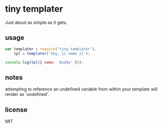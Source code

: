 tiny templater
===

Just about as simple as it gets.

## usage

````js
var templater = require('tiny-templater'),
    tpl = templater('hey, {{ name }}');

console.log(tpl({ name: 'buddy' }));
````

## notes

attempting to reference an undefined variable from within your template will render as 'undefined'.

## license

MIT
